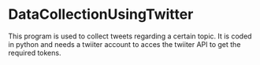 # DataCollectionUsingTwitter
This program is used to collect tweets regarding a certain topic. It is coded in python and needs a twiiter account to acces the twiiter API to get the required tokens.
